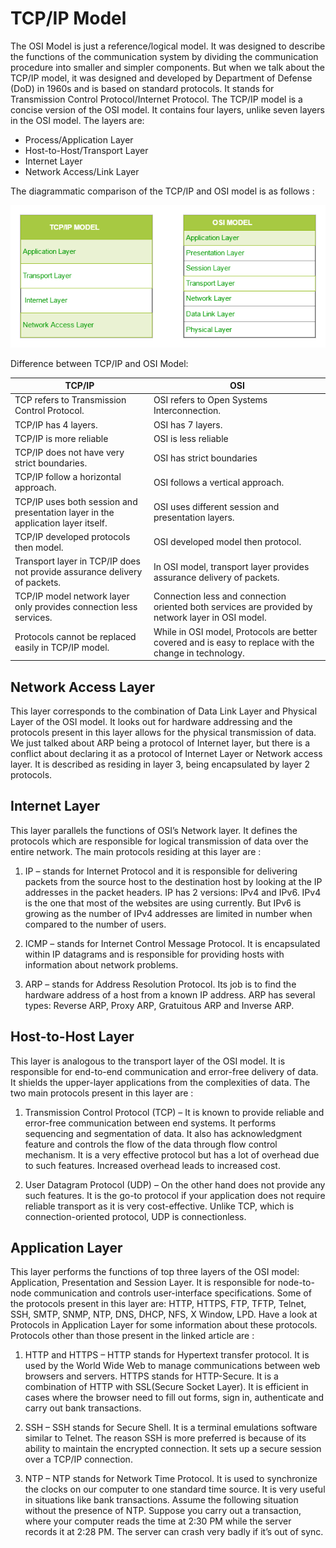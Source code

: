 # TCP/IP Model

The OSI Model is just a reference/logical model. It was designed to describe the functions of the communication system by dividing the communication procedure into smaller and simpler components. But when we talk about the TCP/IP model, it was designed and developed by Department of Defense (DoD) in 1960s and is based on standard protocols. It stands for Transmission Control Protocol/Internet Protocol. The TCP/IP model is a concise version of the OSI model. It contains four layers, unlike seven layers in the OSI model. The layers are:

- Process/Application Layer
- Host-to-Host/Transport Layer
- Internet Layer
- Network Access/Link Layer

The diagrammatic comparison of the TCP/IP and OSI model is as follows :

![](assets/tcpAndOSI.png)

Difference between TCP/IP and OSI Model:

| TCP/IP | OSI
|---------|---------------
|TCP refers to Transmission Control Protocol.	|OSI refers to Open Systems Interconnection.
TCP/IP has 4 layers.	|OSI has 7 layers.
TCP/IP is more reliable |	OSI is less reliable
TCP/IP does not have very strict boundaries. |	OSI has strict boundaries
TCP/IP follow a horizontal approach. |	OSI follows a vertical approach.
TCP/IP uses both session and presentation layer in the application layer itself.	| OSI uses different session and presentation layers.
TCP/IP developed protocols then model.	| OSI developed model then protocol.
Transport layer in TCP/IP does not provide assurance delivery of packets.	| In OSI model, transport layer provides assurance delivery of packets.
TCP/IP model network layer only provides connection less services.	| Connection less and connection oriented both services are provided by network layer in OSI model.
Protocols cannot be replaced easily in TCP/IP model.	| While in OSI model, Protocols are better covered and is easy to replace with the change in technology.

## Network Access Layer
This layer corresponds to the combination of Data Link Layer and Physical Layer of the OSI model. It looks out for hardware addressing and the protocols present in this layer allows for the physical transmission of data.
We just talked about ARP being a protocol of Internet layer, but there is a conflict about declaring it as a protocol of Internet Layer or Network access layer. It is described as residing in layer 3, being encapsulated by layer 2 protocols.

## Internet Layer
This layer parallels the functions of OSI’s Network layer. It defines the protocols which are responsible for logical transmission of data over the entire network. The main protocols residing at this layer are :

1. IP – stands for Internet Protocol and it is responsible for delivering packets from the source host to the destination host by looking at the IP addresses in the packet headers. IP has 2 versions:
IPv4 and IPv6. IPv4 is the one that most of the websites are using currently. But IPv6 is growing as the number of IPv4 addresses are limited in number when compared to the number of users.

2. ICMP – stands for Internet Control Message Protocol. It is encapsulated within IP datagrams and is responsible for providing hosts with information about network problems.

3. ARP – stands for Address Resolution Protocol. Its job is to find the hardware address of a host from a known IP address. ARP has several types: Reverse ARP, Proxy ARP, Gratuitous ARP and Inverse ARP.

## Host-to-Host Layer
This layer is analogous to the transport layer of the OSI model. It is responsible for end-to-end communication and error-free delivery of data. It shields the upper-layer applications from the complexities of data. The two main protocols present in this layer are :

1. Transmission Control Protocol (TCP) – It is known to provide reliable and error-free communication between end systems. It performs sequencing and segmentation of data. It also has acknowledgment feature and controls the flow of the data through flow control mechanism. It is a very effective protocol but has a lot of overhead due to such features. Increased overhead leads to increased cost.

2. User Datagram Protocol (UDP) – On the other hand does not provide any such features. It is the go-to protocol if your application does not require reliable transport as it is very cost-effective. Unlike TCP, which is connection-oriented protocol, UDP is connectionless.

## Application Layer
This layer performs the functions of top three layers of the OSI model: Application, Presentation and Session Layer. It is responsible for node-to-node communication and controls user-interface specifications. Some of the protocols present in this layer are: HTTP, HTTPS, FTP, TFTP, Telnet, SSH, SMTP, SNMP, NTP, DNS, DHCP, NFS, X Window, LPD. Have a look at Protocols in Application Layer for some information about these protocols. Protocols other than those present in the linked article are :

1. HTTP and HTTPS – HTTP stands for Hypertext transfer protocol. It is used by the World Wide Web to manage communications between web browsers and servers. HTTPS stands for HTTP-Secure. It is a combination of HTTP with SSL(Secure Socket Layer). It is efficient in cases where the browser need to fill out forms, sign in, authenticate and carry out bank transactions.

2. SSH – SSH stands for Secure Shell. It is a terminal emulations software similar to Telnet. The reason SSH is more preferred is because of its ability to maintain the encrypted connection. It sets up a secure session over a TCP/IP connection.

3. NTP – NTP stands for Network Time Protocol. It is used to synchronize the clocks on our computer to one standard time source. It is very useful in situations like bank transactions. Assume the following situation without the presence of NTP. Suppose you carry out a transaction, where your computer reads the time at 2:30 PM while the server records it at 2:28 PM. The server can crash very badly if it’s out of sync.
